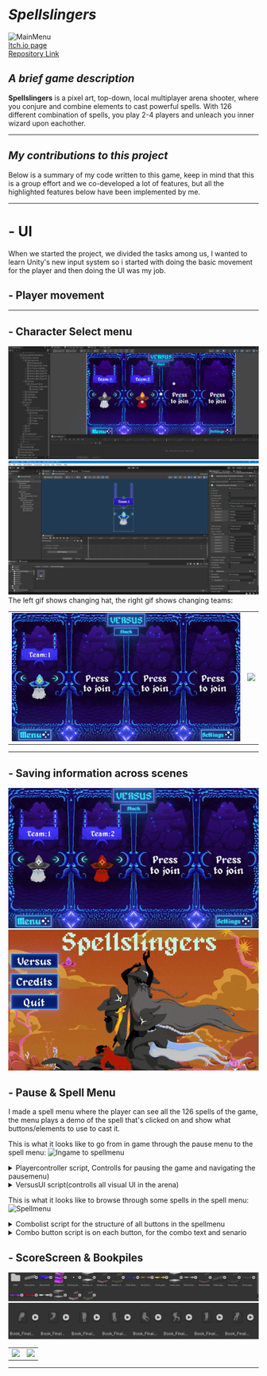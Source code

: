 # *Spellslingers*

![MainMenu](/SpellSlingers/Images/Mainmenu_ToSelect.gif)    
[Itch.io page](https://yrgo-game-creator.itch.io/spellslingers)   
[Repository Link](https://github.com/jheden/Spellslingers)  

## *A brief game description*  

**Spellslingers** is a pixel art, top-down, local multiplayer arena shooter, where you conjure and combine elements to cast powerful spells. With 126 different combination of spells, you play 2-4 players and unleach you inner wizard upon eachother.   

---  

## *My contributions to this project*  

Below is a summary of my code written to this game, keep in mind that this is a group effort and we co-developed a lot of features, but all the highlighted features below have been implemented by me.   

---  

# - UI 

When we started the project, we divided the tasks among us, I wanted to learn Unity's new input system so i started with doing the basic movement for the player and then doing the UI was my job. 

## - Player movement 

---  

## - Character Select menu  
![SelectMenuEditor](/SpellSlingers/Images/VersusMenu_Editor.png)    
![Character prefab](/SpellSlingers/Images/CharacterSelect_Prefab.png)   
The left gif shows changing hat, the right gif shows changing teams:  

<table>
  <tr>
    <td><img src="/SpellSlingers/Images/ChangeHat.gif" /></td>
    <td><img src="/SpellSlingers/Images/ChangeTeam.gif" /></td>
  </tr>
</table>

---  

## - Saving information across scenes  
![MapSelect](/SpellSlingers/Images/ReadyTo_MapSelect.gif)    
![Select to ingame](/SpellSlingers/Images/ReadyTo_Ingame.gif)  

## - Pause & Spell Menu
I made a spell menu where the player can see all the 126 spells of the game, the menu plays a demo of the spell that's clicked on and show what buttons/elements to use to cast it.  

This is what it looks like to go from in game through the pause menu to the spell menu:
![Ingame to spellmenu](/SpellSlingers/Images/IngameTo_SpellMenu.gif) 

<details>  
<summary>Playercontroller script, Controlls for pausing the game and navigating the pausemenu)</summary>   
     
      
The player who paused the game becomes the pausemaster and is the only one that can navigate the pause menu:   
![Player Controller pause](/SpellSlingers/Code/Playercontroller_Pause.png) 
</details>  

<details>  
<summary>VersusUI script(controlls all visual UI in the arena)</summary>   

![VersusUI Script](/SpellSlingers/Code/VersusUI_Script.png) 
</details>  

This is what it looks like to browse through some spells in the spell menu:  
![Spellmenu](/SpellSlingers/Images/SpellMenu.gif)  

<details>  
<summary>Combolist script for the structure of all buttons in the spellmenu</summary>   
  
![Combolist Script](/SpellSlingers/Code/Combolist_Script.png) 
</details>  

<details>  
<summary>Combo button script is on each button, for the combo text and senario</summary>   
  
![ComboButton Script](/SpellSlingers/Code/ComboButton_Script.png) 
</details>  

## - ScoreScreen & Bookpiles   
![Books](/SpellSlingers/Images/Books.png)   
![Tounges](/SpellSlingers/Images/Tounges.png)   

<table>
  <tr>
    <td><img src="/SpellSlingers/Images/IngameTo_ScoreMenu.gif" /></td>
    <td><img src="/SpellSlingers/Images/IngameTo_ScoreMenu2.gif" /></td>
  </tr>
</table>

---  
